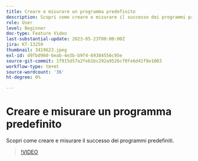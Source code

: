 ```yaml
---
title: Creare e misurare un programma predefinito
description: Scopri come creare e misurare il successo dei programmi predefiniti.
role: User
level: Beginner
doc-type: Feature Video
last-substantial-update: 2023-05-23T00:00:00Z
jira: KT-13259
thumbnail: 3419623.jpeg
exl-id: d9fbd960-6eab-4e3b-b9f4-69384556c95e
source-git-commit: 1f915d57a2feb1bc292a9526cf0fe6d41f8e1003
workflow-type: tm+mt
source-wordcount: '36'
ht-degree: 0%

---
```



# Creare e misurare un programma predefinito

Scopri come creare e misurare il successo dei programmi predefiniti.

>[!VIDEO](https://video.tv.adobe.com/v/3419623/?learn=on)
